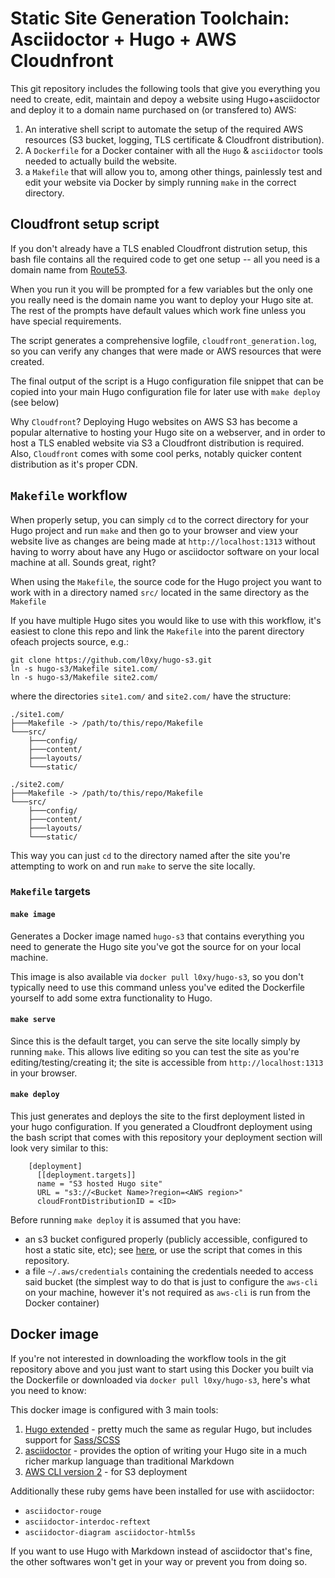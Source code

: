 # Static Site Generation Toolchain: Asciidoctor + Hugo + AWS Cloudnfront

This git repository includes the following tools that give you everything you need to create, edit, maintain and depoy a website using Hugo+asciidoctor and deploy it to a domain name purchased on (or transfered to) AWS:

1. An interative shell script to automate the setup of the required AWS resources (S3 bucket, logging, TLS certificate & Cloudfront distribution).
2. A `Dockerfile` for a Docker container with all the `Hugo` & `asciidoctor` tools needed to actually build the website.
3. a `Makefile` that will allow you to, among other things, painlessly test and edit your website via Docker by simply running `make` in the correct directory.

## Cloudfront setup script

If you don't already have a TLS enabled Cloudfront distrution setup, this bash file contains all the required code to get one setup -- all you need is a domain name from [Route53](https://aws.amazon.com/route53/).

When you run it you will be prompted for a few variables but the only one you really need is the domain name you want to deploy your Hugo site at. The rest of the prompts have default values which work fine unless you have special requirements.

The script generates a comprehensive logfile, `cloudfront_generation.log`, so you can verify any changes that were made or AWS resources that were created.

The final output of the script is a Hugo configuration file snippet that can be copied into your main Hugo configuration file for later use with `make deploy` (see below)

Why `Cloudfront`?
Deploying Hugo websites on AWS S3 has become a popular alternative to hosting your Hugo site on a webserver, and in order to host a TLS enabled website via S3 a Cloudfront distribution is required. Also, `Cloudfront` comes with some cool perks, notably quicker content distribution as it's proper CDN.

## `Makefile` workflow

When properly setup, you can simply `cd` to the correct directory for your Hugo project and run `make` and then go to your browser and view your website live as changes are being made at `http://localhost:1313` without having to worry about have any Hugo or asciidoctor software on your local machine at all. Sounds great, right?

When using the `Makefile`, the source code for the Hugo project you want to work with in a directory named `src/` located in the same directory as the `Makefile` 

If you have multiple Hugo sites you would like to use with this workflow, it's easiest to clone this repo and link the `Makefile` into the parent directory ofeach projects source, e.g.:

```
git clone https://github.com/l0xy/hugo-s3.git
ln -s hugo-s3/Makefile site1.com/
ln -s hugo-s3/Makefile site2.com/
```

where the directories `site1.com/` and `site2.com/` have the structure:
```
./site1.com/
├───Makefile -> /path/to/this/repo/Makefile
└───src/
    ├───config/
    ├───content/
    ├───layouts/
    └───static/ 

./site2.com/
├───Makefile -> /path/to/this/repo/Makefile
└───src/
    ├───config/
    ├───content/
    ├───layouts/
    └───static/ 
```

This way you can just `cd` to the directory named after the site you're attempting to work on and run `make` to serve the site locally.

### `Makefile` targets

#### `make image`

Generates a Docker image named `hugo-s3` that contains everything you need to generate the Hugo site you've got the source for on your local machine.

This image is also available via `docker pull l0xy/hugo-s3`, so you don't typically need to use this command unless you've edited the Dockerfile yourself to add some extra functionality to Hugo.

#### `make serve`

Since this is the default target, you can serve the site locally simply by running `make`. This allows live editing so you can test the site as you're editing/testing/creating it; the site is accessible from `http://localhost:1313` in your browser.

#### `make deploy`

This just generates and deploys the site to the first deployment listed in your hugo configuration. If you generated a Cloudfront deployment using the bash script that comes with this repository your deployment section will look very similar to this:
```
    [deployment]
      [[deployment.targets]]
      name = "S3 hosted Hugo site"
      URL = "s3://<Bucket Name>?region=<AWS region>"
      cloudFrontDistributionID = <ID>
```

Before running `make deploy` it is assumed that you have:
- an s3 bucket configured properly (publicly accessible, configured to host a static site, etc); see [here](https://capgemini.github.io/development/Using-S3-and-Hugo-to-Create-Hosting-Static-Website/), or use the script that comes in this repository.
 - a file `~/.aws/credentials` containing the credentials needed to access said bucket (the simplest way to do that is just to configure the `aws-cli` on your machine, however it's not required as `aws-cli` is run from the Docker container)

## Docker image

If you're not interested in downloading the workflow tools in the git repository above and you just want to start using this Docker you built via the Dockerfile or downloaded via `docker pull l0xy/hugo-s3`, here's what you need to know:
 
This docker image is configured with 3 main tools: 
  1. [Hugo extended](https://gohugo.io/getting-started/installing/) - pretty much the same as regular Hugo, but includes support for [Sass/SCSS](https://sass-lang.com/)
  2. [asciidoctor](https://asciidoctor.org/) - provides the option of writing your Hugo site in a much richer markup language than traditional Markdown
  3. [AWS CLI version 2](https://docs.aws.amazon.com/cli/latest/userguide/install-cliv2-linux.html#cliv2-linux-install) - for S3 deployment

Additionally these ruby gems have been installed for use with asciidoctor:

- `asciidoctor-rouge`
- `asciidoctor-interdoc-reftext`
- `asciidoctor-diagram asciidoctor-html5s`

If you want to use Hugo with Markdown instead of asciidoctor that's fine, the other softwares won't get in your way or prevent you from doing so.


